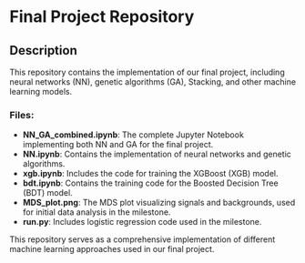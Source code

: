 # Final Project Repository

## Description

This repository contains the implementation of our final project, including neural networks (NN), genetic algorithms (GA), Stacking, and other machine learning models.

### Files:
- **NN_GA_combined.ipynb**: The complete Jupyter Notebook implementing both NN and GA for the final project.
- **NN.ipynb**: Contains the implementation of neural networks and genetic algorithms.
- **xgb.ipynb**: Includes the code for training the XGBoost (XGB) model.
- **bdt.ipynb**: Contains the training code for the Boosted Decision Tree (BDT) model.
- **MDS_plot.png**: The MDS plot visualizing signals and backgrounds, used for initial data analysis in the milestone.
- **run.py**: Includes logistic regression code used in the milestone.

This repository serves as a comprehensive implementation of different machine learning approaches used in our final project.
